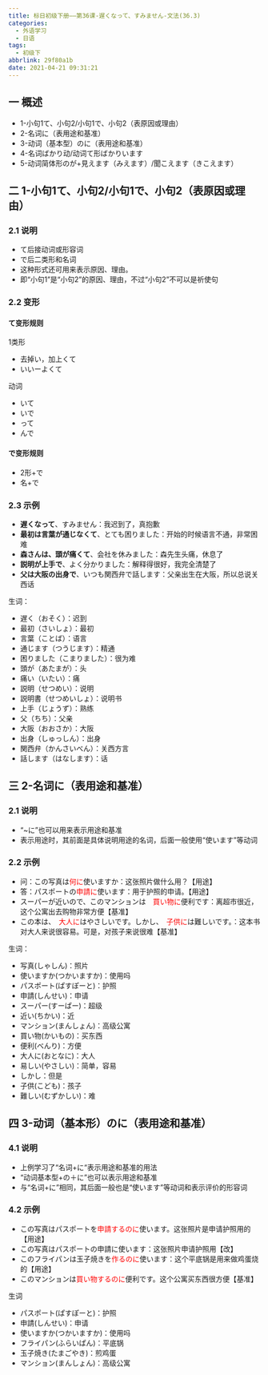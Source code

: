 ```yaml
---
title: 标日初级下册——第36课-遅くなって、すみません-文法(36.3)
categories:
  - 外语学习
  - 日语
tags:
  - 初级下
abbrlink: 29f80a1b
date: 2021-04-21 09:31:21
---
```

## 一 概述

* 1-小句1て、小句2/小句1で、小句2（表原因或理由）
* 2-名词に（表用途和基准）
* 3-动词（基本型）のに（表用途和基准）
* 4-名词ばかり动/动词て形ばかりいます
* 5-动词简体形のが+見えます（みえます）/聞こえます（きこえます）

<!--more-->

## 二 1-小句1て、小句2/小句1で、小句2（表原因或理由）

### 2.1 说明

* て后接动词或形容词
* で后二类形和名词
* 这种形式还可用来表示原因、理由。
* 即“小句1”是“小句2”的原因、理由，不过“小句2”不可以是祈使句

### 2.2 变形

#### て变形规则

1类形

* 去掉い，加上くて
* いいーよくて

动词

* いて
* いで
* って
* んで

#### で变形规则

* 2形+で
* 名+で

### 2.3 示例

* **遅くなって**、すみません：我迟到了，真抱歉
* **最初は言葉が通じなくて**、とても困りました：开始的时候语言不通，非常困难
* **森さんは、頭が痛くて**、会社を休みました：森先生头痛，休息了
* **説明が上手で**、よく分かりました：解释得很好，我完全清楚了
* **父は大阪の出身で**、いつも関西弁で話します：父亲出生在大阪，所以总说关西话

生词：

* 遅く（おそく）：迟到
* 最初（さいしょ）：最初
* 言葉（ことば）：语言
* 通じます（つうじます）：精通
* 困りました（こまりました）：很为难
* 頭が（あたまが）：头
* 痛い（いたい）：痛
* 説明（せつめい）：说明
* 説明書（せつめいしょ）：说明书
* 上手（じょうず）：熟练
* 父（ちち）：父亲
* 大阪（おおさか）：大阪
* 出身（しゅっしん）：出身
* 関西弁（かんさいべん）：关西方言
* 話します（はなします）：话

## 三 2-名词に（表用途和基准）

### 2.1 说明

* “~に”也可以用来表示用途和基准
* 表示用途时，其前面是具体说明用途的名词，后面一般使用“使います”等动词

### 2.2 示例

* 问：この写真は<font color="red">何に</font>使いますか：这张照片做什么用？【用途】
* 答：パスポートの<font color="red">申請に</font>使います：用于护照的申请。【用途】
* スーパーが近いので、このマンションは　<font color="red">買い物に</font>便利です：离超市很近，这个公寓出去购物非常方便【基准】
* この本は、　<font color="red">大人に</font>はやさしいです。しかし、　<font color="red">子供に</font>は難しいです。：这本书对大人来说很容易。可是，对孩子来说很难【基准】

生词：

* 写真(しゃしん)：照片
* 使いますか(つかいますか)：使用吗
* パスポート(ぱすぽーと)：护照
* 申請(しんせい)：申请
* スーパー(すーぱー)：超级
* 近い(ちかい)：近
* マンション(まんしょん)：高级公寓
* 買い物(かいもの)：买东西
* 便利(べんり)：方便
* 大人に(おとなに)：大人
* 易しい(やさしい)：简单，容易
* しかし：但是
* 子供(こども)：孩子
* 難しい(むずかしい)：难

## 四 3-动词（基本形）のに（表用途和基准）

### 4.1 说明

* 上例学习了“名词+に“表示用途和基准的用法
* “动词基本型+の＋に”也可以表示用途和基准
* 与“名词+に”相同，其后面一般也是“使います”等动词和表示评价的形容词

### 4.2 示例

* この写真はパスポートを<font color="red">申請するのに</font>使います。这张照片是申请护照用的【用途】
* この写真はパスポートの申請に使います：这张照片申请护照用【改】
* このフライパンは玉子焼きを<font color="red">作るのに</font>使います：这个平底锅是用来做鸡蛋烧的【用途】
* このマンションは<font color="red">買い物するのに</font>便利です。这个公寓买东西很方便【基准】

生词

* パスポート(ぱすぽーと)：护照
* 申請(しんせい)：申请
* 使いますか(つかいますか)：使用吗
* フライパン(ふらいぱん)：平底锅
* 玉子焼き(たまごやき)：煎鸡蛋
* マンション(まんしょん)：高级公寓




